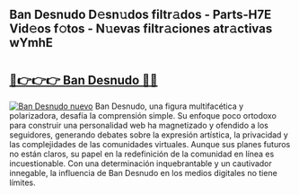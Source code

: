 ## Ban Desnudo D𝚎sn𝚞dos filtr𝚊dos - Parts-H7E Vid𝚎os f𝚘tos - N𝚞evas filtr𝚊ciones atr𝚊ctivas wYmhE

# <h2><a href="http://mb0keqr.tromn.icu/?c=Ban+Desnudo">🔗👉👉👉 Ban Desnudo 🔗🔗</a></h2>

[![Ban Desnudo nuevo](https://i.imgur.com/pEAQMta.gif)](http://mb0keqr.tromn.icu/?c=Ban+Desnudo)
Ban Desnudo, una figura multifacética y polarizadora, desafía la comprensión simple. Su enfoque poco ortodoxo para construir una personalidad web ha magnetizado y ofendido a los seguidores, generando debates sobre la expresión artística, la privacidad y las complejidades de las comunidades virtuales. Aunque sus planes futuros no están claros, su papel en la redefinición de la comunidad en línea es incuestionable. Con una determinación inquebrantable y un cautivador innegable, la influencia de Ban Desnudo en los medios digitales no tiene límites.

